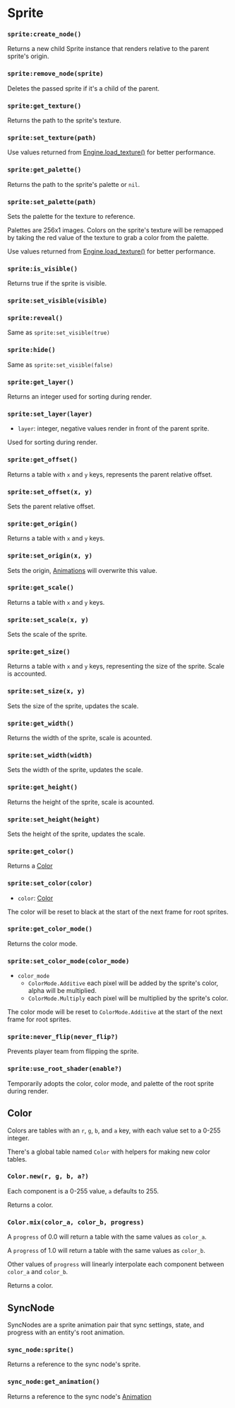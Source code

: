 # Sprite

### `sprite:create_node()`

Returns a new child Sprite instance that renders relative to the parent sprite's origin.

### `sprite:remove_node(sprite)`

Deletes the passed sprite if it's a child of the parent.

### `sprite:get_texture()`

Returns the path to the sprite's texture.

### `sprite:set_texture(path)`

Use values returned from [Engine.load_texture()](/docs/client/lua-api/engine#engineload_texturepath) for better performance.

### `sprite:get_palette()`

Returns the path to the sprite's palette or `nil`.

### `sprite:set_palette(path)`

Sets the palette for the texture to reference.

Palettes are 256x1 images. Colors on the sprite's texture will be remapped by taking the red value of the texture to grab a color from the palette.

Use values returned from [Engine.load_texture()](/docs/client/lua-api/engine#engineload_texturepath) for better performance.

### `sprite:is_visible()`

Returns true if the sprite is visible.

### `sprite:set_visible(visible)`

### `sprite:reveal()`

Same as `sprite:set_visible(true)`

### `sprite:hide()`

Same as `sprite:set_visible(false)`

### `sprite:get_layer()`

Returns an integer used for sorting during render.

### `sprite:set_layer(layer)`

- `layer`: integer, negative values render in front of the parent sprite.

Used for sorting during render.

### `sprite:get_offset()`

Returns a table with `x` and `y` keys, represents the parent relative offset.

### `sprite:set_offset(x, y)`

Sets the parent relative offset.

### `sprite:get_origin()`

Returns a table with `x` and `y` keys.

### `sprite:set_origin(x, y)`

Sets the origin, [Animations](/docs/client/lua-api/animation) will overwrite this value.

### `sprite:get_scale()`

Returns a table with `x` and `y` keys.

### `sprite:set_scale(x, y)`

Sets the scale of the sprite.

### `sprite:get_size()`

Returns a table with `x` and `y` keys, representing the size of the sprite. Scale is accounted.

### `sprite:set_size(x, y)`

Sets the size of the sprite, updates the scale.

### `sprite:get_width()`

Returns the width of the sprite, scale is acounted.

### `sprite:set_width(width)`

Sets the width of the sprite, updates the scale.

### `sprite:get_height()`

Returns the height of the sprite, scale is acounted.

### `sprite:set_height(height)`

Sets the height of the sprite, updates the scale.

### `sprite:get_color()`

Returns a [Color](#color)

### `sprite:set_color(color)`

- `color`: [Color](#color)

The color will be reset to black at the start of the next frame for root sprites.

### `sprite:get_color_mode()`

Returns the color mode.

### `sprite:set_color_mode(color_mode)`

- `color_mode`
  - `ColorMode.Additive` each pixel will be added by the sprite's color, alpha will be multiplied.
  - `ColorMode.Multiply` each pixel will be multiplied by the sprite's color.

The color mode will be reset to `ColorMode.Additive` at the start of the next frame for root sprites.

### `sprite:never_flip(never_flip?)`

Prevents player team from flipping the sprite.

### `sprite:use_root_shader(enable?)`

Temporarily adopts the color, color mode, and palette of the root sprite during render.

## Color

Colors are tables with an `r`, `g`, `b`, and `a` key, with each value set to a 0-255 integer.

There's a global table named `Color` with helpers for making new color tables.

### `Color.new(r, g, b, a?)`

Each component is a 0-255 value, `a` defaults to 255.

Returns a color.

### `Color.mix(color_a, color_b, progress)`

A `progress` of 0.0 will return a table with the same values as `color_a`.

A `progress` of 1.0 will return a table with the same values as `color_b`.

Other values of `progress` will linearly interpolate each component between `color_a` and `color_b`.

Returns a color.

## SyncNode

SyncNodes are a sprite animation pair that sync settings, state, and progress with an entity's root animation.

### `sync_node:sprite()`

Returns a reference to the sync node's sprite.

### `sync_node:get_animation()`

Returns a reference to the sync node's [Animation](/docs/client/lua-api/animation)
